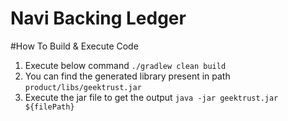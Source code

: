 # Navi Backing Ledger


#How To Build & Execute Code

1. Execute below command `./gradlew clean build`
2. You can find the generated library present in path `product/libs/geektrust.jar`
3. Execute the jar file to get the output `java -jar geektrust.jar ${filePath}`